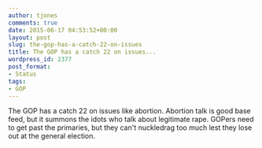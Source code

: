 ```yaml
---
author: tjones
comments: true
date: 2015-06-17 04:53:52+00:00
layout: post
slug: the-gop-has-a-catch-22-on-issues
title: The GOP has a catch 22 on issues...
wordpress_id: 2377
post_format:
- Status
tags:
- GOP
---
```


The GOP has a catch 22 on issues like abortion. Abortion talk is good base feed, but it summons the idots who talk about legitimate rape.  GOPers need to get past the primaries, but they can't nuckledrag too much lest they lose out at the general election.
